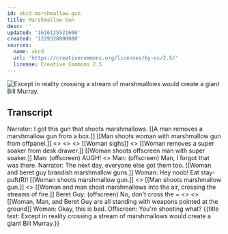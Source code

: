 ```yaml
---
id: xkcd.marshmallow-gun
title: Marshmallow Gun
desc: ''
updated: '1616125521606'
created: '1229328000000'
sources:
  name: xkcd
  url: 'https://creativecommons.org/licenses/by-nc/2.5/'
  license: Creative Commons 2.5
---
```

![Except in reality crossing a stream of marshmallows would create a giant Bill Murray.](https://imgs.xkcd.com/comics/marshmallow_gun.png)

## Transcript
Narrator: I got this gun that shoots marshmallows.
[[A man removes a marshmallow gun from a box.]]
[[Man shoots woman with marshmallow gun from offpanel.]]
<<POP POP POP>>
<<WHAP WHAP WHAP>>
<<POP>>
[[Woman sighs]]
<<POP POP>>
[[Woman removes a super soaker from desk drawer.]]
[[Woman shoots offscreen man with super soaker.]]
Man: (offscreen) AUGH!
<<FWOOSH>>
Man: (offscreen) Man, I forgot that was there.
Narrator: The next day, everyone else got them too.
[[Woman and beret guy brandish marshmallow guns.]]
Woman: Hey noob!  Eat stay-puft(R)!
[[Woman shoots marshmallow gun.]]
<<POP POP POP>>
[[Man shoots marshmallow gun.]]
<<POP POP POP>>
[[Woman and man shoot marshmallows into the air, crossing the streams of fire.]]
Beret Guy: (offscreen) No, don't cross the ~
<<FOOM>>
<<ROAAAR>>
[[Woman, Man, and Beret Guy are all standing with weapons pointed at the ground]]
Woman: Okay, this is bad.
Offscreen: You're shooting what?
{{title text: Except in reality crossing a stream of marshmallows would create a giant Bill Murray.}}
